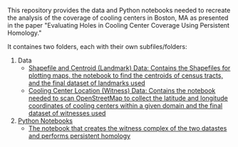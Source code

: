 This repository provides the data and Python notebooks needed to recreate the analysis of the coverage of cooling centers in Boston, MA as presented in the paper "Evaluating Holes in Cooling Center Coverage Using Persistent Homology."

It containes two folders, each with their own subfiles/folders:
  1) Data
      - <u>Shapefile and Centroid (Landmark) Data:<u> Contains the Shapefiles for plotting maps, the notebook to find the centroids of census tracts, and the final dataset of landmarks used
      - Cooling Center Location (Witness) Data: Contains the notebook needed to scan OpenStreetMap to collect the latitude and longitude coordinates of cooling centers within a given domain and the final dataset of witnesses used
  3) Python Notebooks
      - The notebook that creates the witness complex of the two datastes and performs persistent homology
